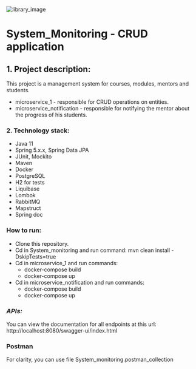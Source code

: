 ![library_image](https://cdn.icon-icons.com/icons2/3310/PNG/128/laptop_computer_books_study_pc_icon_209270.png)
# System_Monitoring - CRUD application

## 1. Project description:
This project is a management system for courses, modules, mentors and students.
* microservice_1 - responsible for CRUD operations on entities.
* microservice_notification - responsible for notifying the mentor about the progress of his students.

### 2. Technology stack:
* Java 11
* Spring 5.x.x, Spring Data JPA
* JUnit, Mockito
* Maven
* Docker
* PostgreSQL
* H2 for tests
* Liquibase
* Lombok
* RabbitMQ
* Mapstruct
* Spring doc

### How to run:
* Clone this repository.
* Cd in System_monitoring and run command: mvn clean install -DskipTests=true
* Cd in microservice_1 and run commands:
  * docker-compose build
  * docker-compose up
* Cd in microservice_notification and run commands:
  * docker-compose build
  * docker-compose up

### *APIs:*
You can view the documentation for all endpoints at this url: http://localhost:8080/swagger-ui/index.html

### Postman
For clarity, you can use file System_monitoring.postman_collection
